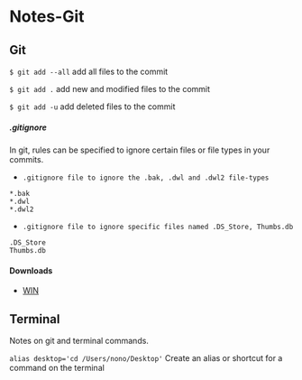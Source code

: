Notes-Git
=========

## Git

`$ git add --all` add all files to the commit

`$ git add .` add new and modified files to the commit

`$ git add -u` add deleted files to the commit

##### .gitignore

In git, rules can be specified to ignore certain files or file types in your commits.

* `.gitignore file to ignore the .bak, .dwl and .dwl2 file-types`

```
*.bak
*.dwl
*.dwl2
```

* `.gitignore file to ignore specific files named .DS_Store, Thumbs.db`

```
.DS_Store
Thumbs.db
```

#### Downloads

* [WIN](https://code.google.com/p/msysgit/downloads/list?q=full+installer+official+git)


## Terminal

Notes on git and terminal commands.

`alias desktop='cd /Users/nono/Desktop'` Create an alias or shortcut for a command on the terminal